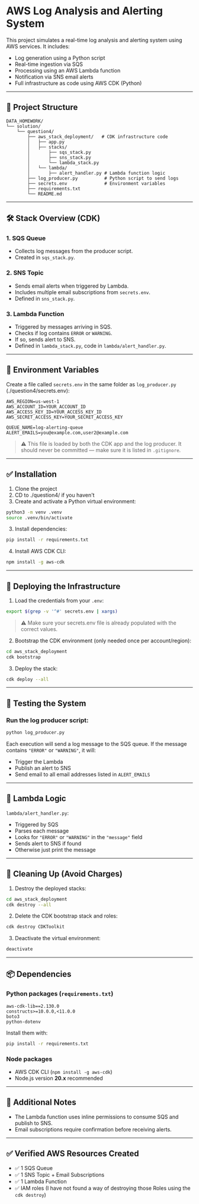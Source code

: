 # AWS Log Analysis and Alerting System

This project simulates a real-time log analysis and alerting system using AWS services. It includes:

- Log generation using a Python script
- Real-time ingestion via SQS
- Processing using an AWS Lambda function
- Notification via SNS email alerts
- Full infrastructure as code using AWS CDK (Python)

---

## 📁 Project Structure

```
DATA_HOMEWORK/
└── solution/
    └── question4/
        ├── aws_stack_deployment/   # CDK infrastructure code
        │   ├── app.py
        │   ├── stacks/
        │       ├── sqs_stack.py
        │       ├── sns_stack.py
        │       └── lambda_stack.py
        │   └── lambda/
        │       ├── alert_handler.py # Lambda function logic
        ├── log_producer.py          # Python script to send logs
        ├── secrets.env              # Environment variables
        ├── requirements.txt
        └── README.md
```

---

## 🛠️ Stack Overview (CDK)

### 1. **SQS Queue**
- Collects log messages from the producer script.
- Created in `sqs_stack.py`.

### 2. **SNS Topic**
- Sends email alerts when triggered by Lambda.
- Includes multiple email subscriptions from `secrets.env`.
- Defined in `sns_stack.py`.

### 3. **Lambda Function**
- Triggered by messages arriving in SQS.
- Checks if log contains `ERROR` or `WARNING`.
- If so, sends alert to SNS.
- Defined in `lambda_stack.py`, code in `lambda/alert_handler.py`.

---

## 🔐 Environment Variables

Create a file called `secrets.env` in the same folder as `log_producer.py` (./question4/secrets.env):

```env
AWS_REGION=us-west-1
AWS_ACCOUNT_ID=YOUR_ACCOUNT_ID
AWS_ACCESS_KEY_ID=YOUR_ACCESS_KEY_ID
AWS_SECRET_ACCESS_KEY=YOUR_SECRET_ACCESS_KEY

QUEUE_NAME=log-alerting-queue
ALERT_EMAILS=you@example.com,user2@example.com
```

> ⚠️ This file is loaded by both the CDK app and the log producer. It should never be committed — make sure it is listed in `.gitignore`.

---

## ✅ Installation

1. Clone the project
2. CD to ./question4/ if you haven't
2. Create and activate a Python virtual environment:

```bash
python3 -m venv .venv
source .venv/bin/activate
```

3. Install dependencies:

```bash
pip install -r requirements.txt
```

4. Install AWS CDK CLI:

```bash
npm install -g aws-cdk
```

---

## 🚀 Deploying the Infrastructure

1. Load the credentials from your `.env`:

```bash
export $(grep -v '^#' secrets.env | xargs)
```

> ⚠️ Make sure your secrets.env file is already populated with the correct values.

2. Bootstrap the CDK environment (only needed once per account/region):

```bash
cd aws_stack_deployment
cdk bootstrap
```

3. Deploy the stack:

```bash
cdk deploy --all
```

---

## 🧪 Testing the System

### Run the log producer script:

```bash
python log_producer.py
```

Each execution will send a log message to the SQS queue. If the message contains `"ERROR"` or `"WARNING"`, it will:

- Trigger the Lambda
- Publish an alert to SNS
- Send email to all email addresses listed in `ALERT_EMAILS`

---

## 📜 Lambda Logic

`lambda/alert_handler.py`:

- Triggered by SQS
- Parses each message
- Looks for `"ERROR"` or `"WARNING"` in the `"message"` field
- Sends alert to SNS if found
- Otherwise just print the message

---

## 🧹 Cleaning Up (Avoid Charges)

1. Destroy the deployed stacks:

```bash
cd aws_stack_deployment
cdk destroy --all
```

2. Delete the CDK bootstrap stack and roles:

```bash
cdk destroy CDKToolkit
```

3. Deactivate the virtual environment:

```bash
deactivate
```

---

## 📦 Dependencies

### Python packages (`requirements.txt`)

```
aws-cdk-lib==2.130.0
constructs>=10.0.0,<11.0.0
boto3
python-dotenv
```

Install them with:

```bash
pip install -r requirements.txt
```

### Node packages

- AWS CDK CLI (`npm install -g aws-cdk`)
- Node.js version **20.x** recommended

---

## 📘 Additional Notes

- The Lambda function uses inline permissions to consume SQS and publish to SNS.
- Email subscriptions require confirmation before receiving alerts.

---

## ✅ Verified AWS Resources Created

- ✅ 1 SQS Queue  
- ✅ 1 SNS Topic + Email Subscriptions  
- ✅ 1 Lambda Function  
- ✅ IAM roles (I have not found a way of destroying those Roles using the ```cdk destroy```)
